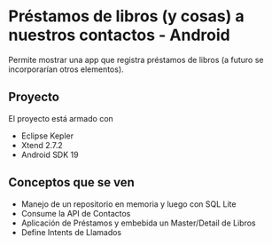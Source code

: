 # Préstamos de libros (y cosas) a nuestros contactos - Android

Permite mostrar una app que registra préstamos de libros (a futuro se incorporarían otros elementos). 

## Proyecto

El proyecto está armado con

* Eclipse Kepler
* Xtend 2.7.2
* Android SDK 19

## Conceptos que se ven

* Manejo de un repositorio en memoria y luego con SQL Lite
* Consume la API de Contactos
* Aplicación de Préstamos y embebida un Master/Detail de Libros
* Define Intents de Llamados
